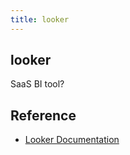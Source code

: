 ```yaml
---
title: looker
---
```


## looker
SaaS BI tool?

## Reference
* [Looker Documentation](https://docs.looker.com/)
